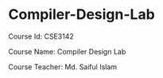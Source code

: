 # Compiler-Design-Lab

Course Id: CSE3142

Course Name: Compiler Design Lab

Course Teacher: Md. Saiful Islam
